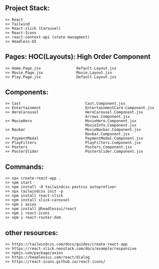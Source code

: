 ## Project Stack:
    >> React
    >> Tailwind
    >> React-slick (Carousel)
    >> React-Icons
    >> react-context-api (state managment)
    >> Headless-UI

##       Pages:                       HOC(Layouts): High Order Component
    >> Home.Page.jsx                Default.Layout.jsx
    >> Movie.Page.jsx               Movie.Layout.jsx
    >> Play.Page.jsx                Default.Layout.jsx

## Components:
    >> Cast                             Cast.Component.jsx
    >> Entertainment                    EntertainmentCard.Component.jsx
    >> HeroCarousel                     HeroCarousel.Component.jsx
                                        Arrows.Component.jsx
    >> MovieHero                        MovieHero.Component.jsx
                                        MovieInfo.Component.jsx
    >> Navbar                           MovieNavbar.Component.jsx
                                        Navbar.Component.jsx
    >> PaymentModal                     PaymentModal.Component.jsx
    >> PlayFilters                      PlayFilters.Component.jsx
    >> Posters                          Posters.Component.jsx
    >> PosterSlider                     PosterSlider.Component.jsx

## Commands:
    >> npx create-react-app .
    >> npm start
    >> npm install -D tailwindcss postcss autoprefixer
    >> npx tailwindcss init -p
    >> npm install react-slick
    >> npm install slick-carousel
    >> npm i axios
    >> npm install @headlessui/react
    >> npm i react-icons
    >> npm i react-router-dom

## other resources:
    >> https://tailwindcss.com/docs/guides/create-react-app
    >> https://react-slick.neostack.com/docs/example/responsive
    >> npmjs.com/package/axios
    >> https://headlessui.com/react/dialog
    >> https://react-icons.github.io/react-icons/